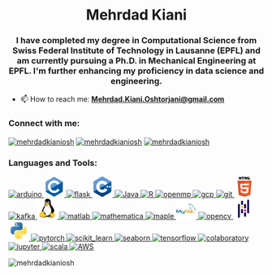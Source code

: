 <h1 align="center"> Mehrdad Kiani </h1>
<h3 align="center"> I have completed my degree in Computational Science from Swiss Federal Institute of Technology in Lausanne (EPFL) and am currently pursuing a Ph.D. in Mechanical Engineering at EPFL. I'm further enhancing my proficiency in data science and engineering. </h3>

<!-- <p align="left"> <img src="https://komarev.com/ghpvc/?username=MehrdadKianiOsh&label=Profile%20views&color=0e75b6&style=flat" alt="MehrdadKianiOsh" /> </p>

<p align="left"> <a href="https://github.com/ryo-ma/github-profile-trophy"><img src="https://github-profile-trophy.vercel.app/?username=MehrdadKianiOsh" alt="MehrdadKianiOsh" /></a> </p> -->

- 📫 How to reach me: **Mehrdad.Kiani.Oshtorjani@gmail.com**

<!-- - 📄 Know about my experiences [https://drive.google.com/file/d/1BeBn2byRg5IadirGu5E5olJyP1GT6gWE/view?usp=sharing](https://drive.google.com/drive/folders/13cPD4Nin-_weJsGHZsyc-GPpOwiBFfJc?usp=sharing) -->

<h3 align="left">Connect with me:</h3>
<p align="left">
<a href="https://www.linkedin.com/in/mehrdad-kiani-248bb788/" target="blank"><img align="center" src="https://raw.githubusercontent.com/rahuldkjain/github-profile-readme-generator/master/src/images/icons/Social/linked-in-alt.svg" alt="mehrdadkianiosh" height="30" width="40" /></a>
<a href="https://www.kaggle.com/mehrdadkianiosh" target="blank"><img align="center" src="https://raw.githubusercontent.com/rahuldkjain/github-profile-readme-generator/master/src/images/icons/Social/kaggle.svg" alt="mehrdadkianiosh" height="30" width="40" /></a>
<a href="https://orcid.org/my-orcid?orcid=0000-0002-2882-6133" target="blank"><img align="center" src="https://upload.wikimedia.org/wikipedia/commons/0/06/ORCID_iD.svg" alt="mehrdadkianiosh" height="30" width="40" /></a>
  
<!-- <a href="https://fb.com/mehrdadkianiosh" target="blank"><img align="center" src="https://raw.githubusercontent.com/rahuldkjain/github-profile-readme-generator/master/src/images/icons/Social/facebook.svg" alt="mehrdadkianiosh" height="30" width="40" /></a> -->
</p>

<h3 align="left">Languages and Tools:</h3>
<p align="left"> <a href="https://fortran-lang.org/" target="_blank" rel="noreferrer"> <img src="https://upload.wikimedia.org/wikipedia/commons/b/b8/Fortran_logo.svg" alt="arduino" width="40" height="40"/> </a> <a href="https://www.cprogramming.com/" target="_blank" rel="noreferrer"> <img src="https://raw.githubusercontent.com/devicons/devicon/master/icons/c/c-original.svg" alt="c" width="40" height="40"/> </a> <a href="https://flask.palletsprojects.com/" target="_blank" rel="noreferrer"> <img src="https://www.vectorlogo.zone/logos/pocoo_flask/pocoo_flask-icon.svg" alt="flask" width="40" height="40"/> </a> <a href="https://www.w3schools.com/cpp/" target="_blank" rel="noreferrer"> <img src="https://raw.githubusercontent.com/devicons/devicon/master/icons/cplusplus/cplusplus-original.svg" alt="cplusplus" width="40" height="40"/> </a> <a href="https://www.java.com/en/" target="_blank" rel="noreferrer"> <img src="https://static.vecteezy.com/system/resources/previews/022/100/686/original/java-logo-transparent-free-png.png" alt="Java" width="40" height="40"/> </a> <a href="https://www.r-project.org/" target="_blank" rel="noreferrer"> <img src="https://upload.wikimedia.org/wikipedia/commons/thumb/1/1b/R_logo.svg/724px-R_logo.svg.png?20160212050515" alt="R" width="40" height="40"/> </a> <a href="https://www.open-mpi.org/" target="_blank" rel="noreferrer"> <img src="https://avatars.githubusercontent.com/u/2165682?s=200&v=4" alt="openmp" width="40" height="40"/>  </a> <a href="https://cloud.google.com" target="_blank" rel="noreferrer"> <img src="https://www.vectorlogo.zone/logos/google_cloud/google_cloud-icon.svg" alt="gcp" width="40" height="40"/> </a> <a href="https://git-scm.com/" target="_blank" rel="noreferrer"> <img src="https://www.vectorlogo.zone/logos/git-scm/git-scm-icon.svg" alt="git" width="40" height="40"/> </a> <a href="https://www.w3.org/html/" target="_blank" rel="noreferrer"> <img src="https://raw.githubusercontent.com/devicons/devicon/master/icons/html5/html5-original-wordmark.svg" alt="html5" width="40" height="40"/> </a> <a href="https://kafka.apache.org/" target="_blank" rel="noreferrer"> <img src="https://www.vectorlogo.zone/logos/apache_kafka/apache_kafka-icon.svg" alt="kafka" width="40" height="40"/> </a> <a href="https://www.linux.org/" target="_blank" rel="noreferrer"> <img src="https://raw.githubusercontent.com/devicons/devicon/master/icons/linux/linux-original.svg" alt="linux" width="40" height="40"/> </a> <a href="https://www.mathworks.com/" target="_blank" rel="noreferrer"> <img src="https://upload.wikimedia.org/wikipedia/commons/2/21/Matlab_Logo.png" alt="matlab" width="40" height="40"/> </a> <a href="https://www.wolfram.com/mathematica/" target="_blank" rel="noreferrer"> <img src="https://w7.pngwing.com/pngs/657/995/png-transparent-wolfram-mathematica-wolfram-research-the-mathematica-%C2%AE-book-version-4-computer-software-mathematics-mathematics-leaf-logo-symmetry-thumbnail.png" alt="mathematica" width="40" height="40"/> </a> <a href="https://www.maplesoft.com/products/maple/index.aspx?L=E" target="_blank" rel="noreferrer"> <img src="https://cdn.is.wfu.edu/app/uploads/sites/17/2021/06/08132754/Maple_lg.png" alt="maple" width="40" height="40"/> </a> <a href="https://www.mysql.com/" target="_blank" rel="noreferrer"> <img src="https://raw.githubusercontent.com/devicons/devicon/master/icons/mysql/mysql-original-wordmark.svg" alt="mysql" width="40" height="40"/> </a> <a href="https://opencv.org/" target="_blank" rel="noreferrer"> <img src="https://www.vectorlogo.zone/logos/opencv/opencv-icon.svg" alt="opencv" width="40" height="40"/> </a> <a href="https://pandas.pydata.org/" target="_blank" rel="noreferrer"> <img src="https://raw.githubusercontent.com/devicons/devicon/2ae2a900d2f041da66e950e4d48052658d850630/icons/pandas/pandas-original.svg" alt="pandas" width="40" height="40"/> </a> <a href="https://www.python.org" target="_blank" rel="noreferrer"> <img src="https://raw.githubusercontent.com/devicons/devicon/master/icons/python/python-original.svg" alt="python" width="40" height="40"/> </a> <a href="https://pytorch.org/" target="_blank" rel="noreferrer"> <img src="https://www.vectorlogo.zone/logos/pytorch/pytorch-icon.svg" alt="pytorch" width="40" height="40"/> </a> <a href="https://scikit-learn.org/" target="_blank" rel="noreferrer"> <img src="https://upload.wikimedia.org/wikipedia/commons/0/05/Scikit_learn_logo_small.svg" alt="scikit_learn" width="40" height="40"/> </a> <a href="https://seaborn.pydata.org/" target="_blank" rel="noreferrer"> <img src="https://seaborn.pydata.org/_images/logo-mark-lightbg.svg" alt="seaborn" width="40" height="40"/> </a> <a href="https://www.tensorflow.org" target="_blank" rel="noreferrer"> <img src="https://www.vectorlogo.zone/logos/tensorflow/tensorflow-icon.svg" alt="tensorflow" width="40" height="40"/> </a> <a href="https://research.google.com/colaboratory/" target="_blank" rel="noreferrer"> <img src="https://upload.wikimedia.org/wikipedia/commons/d/d0/Google_Colaboratory_SVG_Logo.svg" alt="colaboratory" width="40" height="40"/> </a> <a href="https://jupyter.org/" target="_blank" rel="noreferrer"> <img src="https://upload.wikimedia.org/wikipedia/commons/3/38/Jupyter_logo.svg" alt="jupyter" width="40" height="40"/> </a> <a href="https://scala-lang.org" target="_blank" rel="noreferrer"> <img src="https://www.scala-lang.org/resources/img/scala-spiral-3d-2-toned-down.png" alt="scala" width="40" height="40"/> </a> <a href="https://aws.amazon.com/" target="_blank" rel="noreferrer"> <img src="https://upload.wikimedia.org/wikipedia/commons/thumb/9/93/Amazon_Web_Services_Logo.svg/1200px-Amazon_Web_Services_Logo.svg.png" alt="AWS" width="40" height="40"/> </a></p>

<!-- <p><img align="left" src="https://github-readme-stats.vercel.app/api/top-langs?username=mehrdadkianiosh&show_icons=true&locale=en&layout=compact" alt="mehrdadkianiosh" /></p>

<p>&nbsp;<img align="center" src="https://github-readme-stats.vercel.app/api?username=mehrdadkianiosh&show_icons=true&locale=en" alt="mehrdadkianiosh" /></p> -->

<p><img align="center" src="https://github-readme-streak-stats.herokuapp.com/?user=mehrdadkianiosh&" alt="mehrdadkianiosh" /></p>
